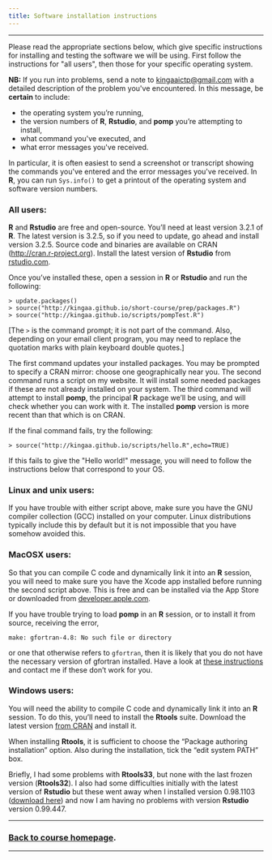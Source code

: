 ```yaml
---
title: Software installation instructions
---
```


------------------------------

Please read the appropriate sections below, which give specific instructions for installing and testing the software we will be using.
First follow the instructions for "all users", then those for your specific operating system.

**NB:** If you run into problems, send a note to kingaaictp@gmail.com with a detailed description of the problem you've encountered.
In this message, be **certain** to include:

- the operating system you’re running,
- the version numbers of **R**, **Rstudio**, and **pomp** you’re attempting to install,
- what command you've executed, and
- what error messages you've received.

In particular, it is often easiest to send a screenshot or transcript showing the commands you've entered and the error messages you've received.
In **R**, you can run `Sys.info()` to get a printout of the operating system and software version numbers.

### All users:

**R** and **Rstudio** are free and open-source.
You’ll need at least version 3.2.1 of **R**.
The latest version is 3.2.5, so if you need to update, go ahead and install version 3.2.5.
Source code and binaries are available on CRAN (http://cran.r-project.org).
Install the latest version of **Rstudio** from [rstudio.com](http://www.rstudio.com/products/rstudio/download/).

Once you’ve installed these, open a session in **R** or **Rstudio** and run the following:

```
> update.packages()
> source("http://kingaa.github.io/short-course/prep/packages.R")
> source("http://kingaa.github.io/scripts/pompTest.R")
```

[The `>` is the command prompt; it is not part of the command.
Also, depending on your email client program, you may need to replace the quotation marks with plain keyboard double quotes.]

The first command updates your installed packages.
You may be prompted to specify a CRAN mirror:
choose one geographically near you.
The second command runs a script on my website.
It will install some needed packages if these are not already installed on your system.
The third command will attempt to install **pomp**, the principal **R** package we’ll be using, and will check whether you can work with it.
The installed **pomp** version is more recent than that which is on CRAN.

If the final command fails, try the following:
```
> source("http://kingaa.github.io/scripts/hello.R",echo=TRUE)
```
If this fails to give the "Hello world!" message, you will need to follow the instructions below that correspond to your OS.

### Linux and unix users:

If you have trouble with either script above, make sure you have the GNU compiler collection (GCC) installed on your computer.
Linux distributions typically include this by default but it is not impossible that you have somehow avoided this.

### MacOSX users:

So that you can compile C code and dynamically link it into an **R** session, you will need to make sure you have the Xcode app installed before running the second script above.
This is free and can be installed via the App Store or downloaded from [developer.apple.com](https://developer.apple.com/xcode/downloads/).

If you have trouble trying to load **pomp** in an **R** session, or to install it from source, receiving the error,
```
make: gfortran-4.8: No such file or directory
```
or one that otherwise refers to `gfortran`, then it is likely that you do not have the necessary version of gfortran installed.
Have a look at [these instructions](http://kingaa.github.io/mac-fortran.html) and contact me if these don’t work for you.

### Windows users:

You will need the ability to compile C code and dynamically link it into an **R** session.
To do this, you’ll need to install the **Rtools** suite.
Download the latest version [from CRAN](http://cran.r-project.org/bin/windows/Rtools) and install it.

When installing **Rtools**, it is sufficient to choose the “Package authoring installation” option.
Also during the installation, tick the “edit system PATH” box.

Briefly, I had some problems with **Rtools33**, but none with the last frozen version (**Rtools32**).
I also had some difficulties initially with the latest version of **Rstudio** but these went away when I installed version 0.98.1103 ([download here](https://support.rstudio.com/hc/en-us/articles/206569407-Older-Versions-of-RStudio-Desktop)) and now I am having no problems with version **Rstudio** version 0.99.447.

------------------------------

### [Back to course homepage](../).

------------------------------
